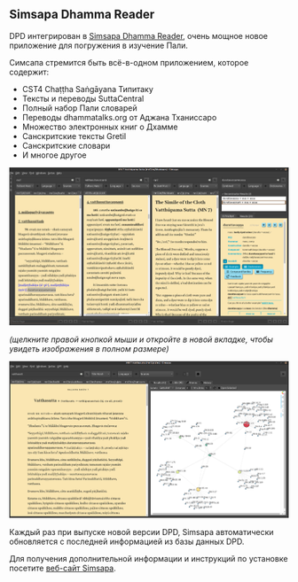 ## Simsapa Dhamma Reader

DPD интегрирован в [Simsapa Dhamma Reader](https://simsapa.github.io/), очень мощное новое приложение для погружения в изучение Пали.

Симсапа стремится быть всё-в-одном приложением, которое содержит:

- CST4 Chaṭṭha Saṅgāyana Типитаку
- Тексты и переводы SuttaCentral
- Полный набор Пали словарей
- Переводы dhammatalks.org от Аджана Тханиссаро
- Множество электронных книг о Дхамме
- Санскритские тексты Gretil
- Санскритские словари
- И многое другое

![simsapa sutta study](../pics/simsapa/simsapa_sutta_study.png)

*(щелкните правой кнопкой мыши и откройте в новой вкладке, чтобы увидеть изображения в полном размере)*

![simsapa links](../pics/simsapa/simsapa_links.png)

Каждый раз при выпуске новой версии DPD, Simsapa автоматически обновляется с последней информацией из базы данных DPD.

Для получения дополнительной информации и инструкций по установке посетите [веб-сайт Simsapa](https://simsapa.github.io/).